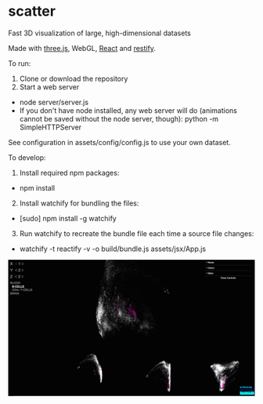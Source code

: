 # scatter
Fast 3D visualization of large, high-dimensional datasets

Made with [three.js](http://threejs.org), WebGL, [React](https://facebook.github.io/react) and [restify](https://github.com/restify/node-restify).

To run:

1. Clone or download the repository
2. Start a web server
  * node server/server.js
  * If you don't have node installed, any web server will do (animations cannot be saved without the node server, though): python -m SimpleHTTPServer

See configuration in assets/config/config.js to use your own dataset.

To develop:

1. Install required npm packages:
  * npm install
2. Install watchify for bundling the files:
  * [sudo] npm install -g watchify
3. Run watchify to recreate the bundle file each time a source file changes:
  * watchify -t reactify -v -o build/bundle.js assets/jsx/App.js

![screenshot](https://raw.githubusercontent.com/juhis/scatter/master/assets/images/screenshot.png)
